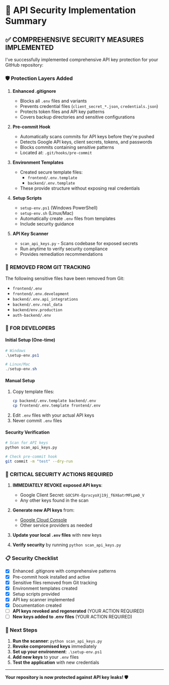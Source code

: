 # 🔐 API Security Implementation Summary

## ✅ COMPREHENSIVE SECURITY MEASURES IMPLEMENTED

I've successfully implemented comprehensive API key protection for your GitHub repository:

### 🛡️ Protection Layers Added

1. **Enhanced .gitignore**
   - Blocks all `.env` files and variants
   - Prevents credential files (`client_secret_*.json`, `credentials.json`)
   - Protects token files and API key patterns
   - Covers backup directories and sensitive configurations

2. **Pre-commit Hook**
   - Automatically scans commits for API keys before they're pushed
   - Detects Google API keys, client secrets, tokens, and passwords
   - Blocks commits containing sensitive patterns
   - Located at: `.git/hooks/pre-commit`

3. **Environment Templates**
   - Created secure template files:
     - `frontend/.env.template`
     - `backend/.env.template`
   - These provide structure without exposing real credentials

4. **Setup Scripts**
   - `setup-env.ps1` (Windows PowerShell)
   - `setup-env.sh` (Linux/Mac)
   - Automatically create `.env` files from templates
   - Include security guidance

5. **API Key Scanner**
   - `scan_api_keys.py` - Scans codebase for exposed secrets
   - Run anytime to verify security compliance
   - Provides remediation recommendations

### 🚨 REMOVED FROM GIT TRACKING

The following sensitive files have been removed from Git:
- `frontend/.env`
- `frontend/.env.development`
- `backend/.env.api_integrations`
- `backend/.env.real_data`
- `backend/env.production`
- `auth-backend/.env`

### 🔧 FOR DEVELOPERS

#### Initial Setup (One-time)
```powershell
# Windows
.\setup-env.ps1

# Linux/Mac
./setup-env.sh
```

#### Manual Setup
1. Copy template files:
   ```bash
   cp backend/.env.template backend/.env
   cp frontend/.env.template frontend/.env
   ```
2. Edit `.env` files with your actual API keys
3. Never commit `.env` files

#### Security Verification
```bash
# Scan for API keys
python scan_api_keys.py

# Check pre-commit hook
git commit -m "test" --dry-run
```

### 🚨 CRITICAL SECURITY ACTIONS REQUIRED

1. **IMMEDIATELY REVOKE exposed API keys**:
   - Google Client Secret: `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`
   - Any other keys found in the scan

2. **Generate new API keys** from:
   - [Google Cloud Console](https://console.cloud.google.com/)
   - Other service providers as needed

3. **Update your local `.env` files** with new keys

4. **Verify security** by running `python scan_api_keys.py`

### 📋 Security Checklist

- [x] Enhanced .gitignore with comprehensive patterns
- [x] Pre-commit hook installed and active
- [x] Sensitive files removed from Git tracking
- [x] Environment templates created
- [x] Setup scripts provided
- [x] API key scanner implemented
- [x] Documentation created
- [ ] **API keys revoked and regenerated** (YOUR ACTION REQUIRED)
- [ ] **New keys added to .env files** (YOUR ACTION REQUIRED)

### 🔗 Next Steps

1. **Run the scanner**: `python scan_api_keys.py`
2. **Revoke compromised keys** immediately
3. **Set up your environment**: `.\setup-env.ps1`
4. **Add new keys** to your `.env` files
5. **Test the application** with new credentials

---

**Your repository is now protected against API key leaks! 🛡️**
